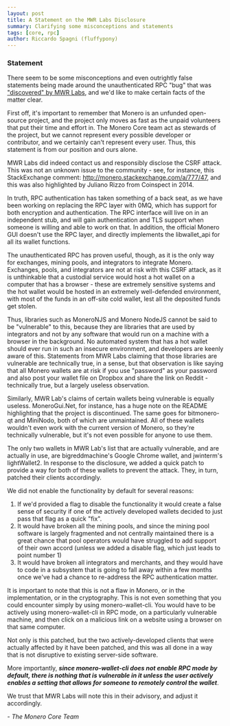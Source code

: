 ```yaml
---
layout: post
title: A Statement on the MWR Labs Disclosure
summary: Clarifying some misconceptions and statements
tags: [core, rpc]
author: Riccardo Spagni (fluffypony)
---
```


### Statement

There seem to be some misconceptions and even outrightly false statements being made around the unauthenticated RPC "bug" that was ["discovered" by MWR Labs](https://labs.mwrinfosecurity.com/advisories/csrf-vulnerability-allows-for-remote-compromise-of-monero-wallets/), and we'd like to make certain facts of the matter clear.

First off, it's important to remember that Monero is an unfunded open-source project, and the project only moves as fast as the unpaid volunteers that put their time and effort in. The Monero Core team act as stewards of the project, but we cannot represent every possible developer or contributor, and we certainly can't represent every user. Thus, this statement is from our position and ours alone.

MWR Labs did indeed contact us and responsibly disclose the CSRF attack. This was not an unknown issue to the community - see, for instance, this StackExchange comment: http://monero.stackexchange.com/a/777/47, and this was also highlighted by Juliano Rizzo from Coinspect in 2014.

In truth, RPC authentication has taken something of a back seat, as we have been working on replacing the RPC layer with 0MQ, which has support for both encryption and authentication. The RPC interface will live on in an independent stub, and will gain authentication and TLS support when someone is willing and able to work on that. In addition, the official Monero GUI doesn't use the RPC layer, and directly implements the libwallet_api for all its wallet functions.

The unauthenticated RPC has proven useful, though, as it is the only way for exchanges, mining pools, and integrators to integrate Monero. Exchanges, pools, and integrators are not at risk with this CSRF attack, as it is unthinkable that a custodial service would host a hot wallet on a computer that has a browser - these are extremely sensitive systems and the hot wallet would be hosted in an extremely well-defended environment, with most of the funds in an off-site cold wallet, lest all the deposited funds get stolen.

Thus, libraries such as MoneroNJS and Monero NodeJS cannot be said to be "vulnerable" to this, because they are libraries that are used by integrators and not by any software that would run on a machine with a browser in the background. No automated system that has a hot wallet should ever run in such an insecure environment, and developers are keenly aware of this. Statements from MWR Labs claiming that those libraries are vulnerable are technically true, in a sense, but that observation is like saying that all Monero wallets are at risk if you use "password" as your password and also post your wallet file on Dropbox and share the link on Reddit - technically true, but a largely useless observation.

Similarly, MWR Lab's claims of certain wallets being vulnerable is equally useless. MoneroGui.Net, for instance, has a huge note on the README highlighting that the project is discontinued. The same goes for bitmonero-qt and MiniNodo, both of which are unmaintained. All of these wallets wouldn't even work with the current version of Monero, so they're technically vulnerable, but it's not even possible for anyone to use them.

The only two wallets in MWR Lab's list that are actually vulnerable, and are actually in use, are bigreddmachine's Google Chrome wallet, and jwinterm's lightWallet2. In response to the disclosure, we added a quick patch to provide a way for both of these wallets to prevent the attack. They, in turn, patched their clients accordingly.

We did not enable the functionality by default for several reasons:

1. If we'd provided a flag to disable the functionality it would create a false sense of security if one of the actively developed wallets decided to just pass that flag as a quick "fix".
2. It would have broken all the mining pools, and since the mining pool software is largely fragmented and not centrally maintained there is a great chance that pool operators would have struggled to add support of their own accord (unless we added a disable flag, which just leads to point number 1)
3. It would have broken all integrators and merchants, and they would have to code in a subsystem that is going to fall away within a few months once we've had a chance to re-address the RPC authentication matter.

It is important to note that this is not a flaw in Monero, or in the implementation, or in the cryptography. This is not even something that you could encounter simply by using monero-wallet-cli. You would have to be actively using monero-wallet-cli in RPC mode, on a particularly vulnerable machine, and then click on a malicious link on a website using a browser on that same computer.

Not only is this patched, but the two actively-developed clients that were actually affected by it have been patched, and this was all done in a way that is not disruptive to existing server-side software.

More importantly, ***since monero-wallet-cli does not enable RPC mode by default, there is nothing that is vulnerable in it unless the user actively enables a setting that allows for someone to remotely control the wallet***.

We trust that MWR Labs will note this in their advisory, and adjust it accordingly.

*- The Monero Core Team*